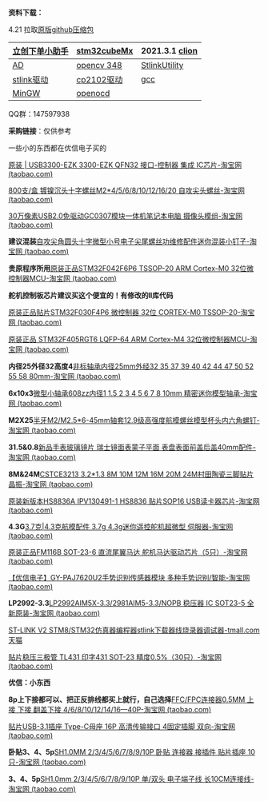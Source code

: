 **资料下载：**

4.21 拉取[原版github压缩包](https://link.jscdn.cn/sharepoint/aHR0cHM6Ly90eHA2NjYtbXkuc2hhcmVwb2ludC5jb20vOnU6L2cvcGVyc29uYWwvdHhwX3R4cDY2Nl9vbm1pY3Jvc29mdF9jb20vRVpXQ1hwZ2NJUGhHaENYWllpaldpU01CZnJSOW5SbjJZYU9mS0UzYk9QWG9Ddz9lPWFWejQxTQ.zip)						

| [立创下单小助手](https://link.jscdn.cn/sharepoint/aHR0cHM6Ly90eHA2NjYtbXkuc2hhcmVwb2ludC5jb20vOnU6L2cvcGVyc29uYWwvdHhwX3R4cDY2Nl9vbm1pY3Jvc29mdF9jb20vRVdqb1YwWTRCZHBIbmV0RzRuRXN5V1FCWTV5UERxSDN2d1QtM0FCWHFmVFNzdz9lPWpHYkt3UA.zip) | [stm32cubeMx](https://link.jscdn.cn/sharepoint/aHR0cHM6Ly90eHA2NjYtbXkuc2hhcmVwb2ludC5jb20vOnU6L2cvcGVyc29uYWwvdHhwX3R4cDY2Nl9vbm1pY3Jvc29mdF9jb20vRVNDVFFyTXZ4NFpQdDF4SUVjc1BaSklCNVV4dFZmM2hiVXIzWEdHZkJmTUhjQT9lPXFqenZ6Ng.zip) | 2021.3.1 [clion](https://link.jscdn.cn/sharepoint/aHR0cHM6Ly90eHA2NjYtbXkuc2hhcmVwb2ludC5jb20vOnU6L2cvcGVyc29uYWwvdHhwX3R4cDY2Nl9vbm1pY3Jvc29mdF9jb20vRWRySGJ5NHB4WXBLcHQ5UFR0ZnJXSE1CbUFfcnBxWGtCS0lCb3pmN3FFMVJHQT9lPU9jZ1V6MA.zip) |
| ------------------------------------------------------------ | ------------------------------------------------------------ | ------------------------------------------------------------ |
| [AD](https://link.jscdn.cn/sharepoint/aHR0cHM6Ly90eHA2NjYtbXkuc2hhcmVwb2ludC5jb20vOnU6L2cvcGVyc29uYWwvdHhwX3R4cDY2Nl9vbm1pY3Jvc29mdF9jb20vRVpLakJ0aVlsNUJQclZ1N09yZFk4X3NCMVhGeEstdUh5MmtJZGdtczFJRkRNZz9lPUNsQTF4SA.zip) | [opencv 348](https://link.jscdn.cn/sharepoint/aHR0cHM6Ly90eHA2NjYtbXkuc2hhcmVwb2ludC5jb20vOnU6L2cvcGVyc29uYWwvdHhwX3R4cDY2Nl9vbm1pY3Jvc29mdF9jb20vRVhhLTRxSkIxdzlLdlpvd0ZKajNZNklCbkJ1bjg4RGdLUHp0YWpPRkpqQnlzQT9lPTBlakFqbA..exe) | [StlinkUtility](https://link.jscdn.cn/sharepoint/aHR0cHM6Ly90eHA2NjYtbXkuc2hhcmVwb2ludC5jb20vOnU6L2cvcGVyc29uYWwvdHhwX3R4cDY2Nl9vbm1pY3Jvc29mdF9jb20vRVNVc2czZXdrckZNcDBva1dwNkZXcUlCamhmZjV4cHZsVzEtVEJQc1JoV29LQT9lPW1wZGJmUg.zip) |
| [stlink驱动](https://link.jscdn.cn/sharepoint/aHR0cHM6Ly90eHA2NjYtbXkuc2hhcmVwb2ludC5jb20vOnU6L2cvcGVyc29uYWwvdHhwX3R4cDY2Nl9vbm1pY3Jvc29mdF9jb20vRVJ6a0ZzUno0SDVJcEdBTTdCdjUxY1FCSXdGcGhiN1kxR0g0cWpKc19EWmhXdz9lPUl4dWdlVA.zip) | [cp2102驱动 ](https://link.jscdn.cn/sharepoint/aHR0cHM6Ly90eHA2NjYtbXkuc2hhcmVwb2ludC5jb20vOnU6L2cvcGVyc29uYWwvdHhwX3R4cDY2Nl9vbm1pY3Jvc29mdF9jb20vRWVkU2xyZzM5TlZNajFoNDF6Um9YandCdUpYc1I4WGlBNTZwSUZRUUVvM19mQT9lPXVDcDdUdg.zip) | [gcc](https://link.jscdn.cn/sharepoint/aHR0cHM6Ly90eHA2NjYtbXkuc2hhcmVwb2ludC5jb20vOnU6L2cvcGVyc29uYWwvdHhwX3R4cDY2Nl9vbm1pY3Jvc29mdF9jb20vRWR1V3pJWW9haVZDdEF1a3gwVERXY0FCaWhnV3YtREZ1M1JodkdreXRqckZMZz9lPTk4dllENw.zip) |
| [MinGW](https://link.jscdn.cn/sharepoint/aHR0cHM6Ly90eHA2NjYtbXkuc2hhcmVwb2ludC5jb20vOnU6L2cvcGVyc29uYWwvdHhwX3R4cDY2Nl9vbm1pY3Jvc29mdF9jb20vRVEzQ2d2bjhrZ1JQcFJtWGVRSGJEWElCNEJ1dnRxVHl6eElyMkoxT1VsdXRrdz9lPXRjbzVpdA.zip) | [openocd](https://link.jscdn.cn/sharepoint/aHR0cHM6Ly90eHA2NjYtbXkuc2hhcmVwb2ludC5jb20vOnU6L2cvcGVyc29uYWwvdHhwX3R4cDY2Nl9vbm1pY3Jvc29mdF9jb20vRVctazg0LUcwZ05NdDk3SGF0TFl3MXdCZ0VPY29QLWphLUhxTDd6THlHLUY1QT9lPTdJa0ROYg.zip) |                                                              |

QQ群：147597938



**采购链接**：仅供参考

一些小的东西都在优信电子买的

[原装 | USB3300-EZK 3300-EZK QFN32 接口-控制器 集成 IC芯片-淘宝网 (taobao.com)](https://item.taobao.com/item.htm?spm=a1z09.2.0.0.1f3c2e8df9Af9i&id=615706097828&_u=b20q7cgb7b9f)

[800支/盒 镀镍沉头十字螺丝M2*4/5/6/8/10/12/16/20 自攻尖头螺丝-淘宝网 (taobao.com)](https://item.taobao.com/item.htm?spm=a1z09.2.0.0.1f3c2e8df9Af9i&id=571154046536&_u=b20q7cgb74bb)

[30万像素USB2.0免驱动GC0307模块一体机笔记本电脑 摄像头模组-淘宝网 (taobao.com)](https://item.taobao.com/item.htm?spm=a1z09.2.0.0.1f3c2e8df9Af9i&id=567717780577&_u=b20q7cgb6b84)

**建议混装**[自攻尖角圆头十字微型小号电子尖尾螺丝功维修配件迷你混装小钉子-淘宝网 (taobao.com)](https://item.taobao.com/item.htm?spm=a1z09.2.0.0.1f3c2e8df9Af9i&id=564183140313&_u=b20q7cgbbd3b)

**贵原程序所用**[原装正品STM32F042F6P6 TSSOP-20 ARM Cortex-M0 32位微控制器MCU-淘宝网 (taobao.com)](https://item.taobao.com/item.htm?spm=a1z09.2.0.0.1f3c2e8df9Af9i&id=585946327112&_u=b20q7cgb12d4)

**舵机控制板芯片建议买这个便宜的！有修改的ll库代码**

[原装正品贴片STM32F030F4P6 微控制器 32位 CORTEX-M0 TSSOP-20-淘宝网 (taobao.com)](https://item.taobao.com/item.htm?spm=a1z0d.6639537.1997196601.14.6ce87484rl1x1l&id=522554611977)

[原装正品 STM32F405RGT6 LQFP-64 ARM Cortex-M4 32位微控制器MCU-淘宝网 (taobao.com)](https://item.taobao.com/item.htm?spm=2013.1.w4018-21223910180.7.37634c481b1TNL&scm=1007.11837.279802.0&id=522577756409&pvid=aa1f18aa-1d2d-4c48-aca4-2510d8bd8b76)

**内径25外径32高度4**[非标轴承内径25mm外经32 35 37 39 40 42 44 47 50 52 55 58 80mm-淘宝网 (taobao.com)](https://item.taobao.com/item.htm?spm=a1z09.2.0.0.1f3c2e8df9Af9i&id=550670695721&_u=b20q7cgbace2)

**6x10x3**[微型小轴承608zz内径1 1.5 2 3 4 5 6 7 8 10mm 精密迷你模型轴承-淘宝网 (taobao.com)](https://item.taobao.com/item.htm?spm=a1z09.2.0.0.1f3c2e8df9Af9i&id=626925470285&_u=b20q7cgbb95a)

**M2X25**[半牙M2/M2.5*6-45mm轴套12.9级高强度航模螺丝模型杯头内六角螺钉-淘宝网 (taobao.com)](https://item.taobao.com/item.htm?spm=a1z09.2.0.0.1f3c2e8df9Af9i&id=597058278501&_u=b20q7cgb396b)

**31.5&0.8**[新品手表玻璃镜片 瑞士镜面表蒙子平面 表盘表面前盖后盖40mm配件-淘宝网 (taobao.com)](https://item.taobao.com/item.htm?spm=a1z09.2.0.0.1f3c2e8df9Af9i&id=624702562166&_u=b20q7cgb2244)

**8M&24M**[CSTCE3213 3.2*1.3 8M 10M 12M 16M 20M 24M村田陶瓷三脚贴片晶振-淘宝网 (taobao.com)](https://item.taobao.com/item.htm?spm=a1z09.2.0.0.1f3c2e8df9Af9i&id=569633363622&_u=b20q7cgb7b7b)

[原装新版本HS8836A IPV130491-1 HS8836 贴片SOP16 USB读卡器芯片-淘宝网 (taobao.com)](https://item.taobao.com/item.htm?spm=a1z09.2.0.0.1f3c2e8df9Af9i&id=595763295882&_u=b20q7cgb5174)

**4.3G**[3.7克|4.3克航模配件 3.7g 4.3g迷你遥控舵机超微型 伺服器-淘宝网 (taobao.com)](https://item.taobao.com/item.htm?spm=a1z09.2.0.0.1f3c2e8df9Af9i&id=601889539677&_u=b20q7cgb34d4)

[原装正品FM116B SOT-23-6 直流尾翼马达 舵机马达驱动芯片（5只）-淘宝网 (taobao.com)](https://item.taobao.com/item.htm?spm=a1z09.2.0.0.1f3c2e8df9Af9i&id=618979113359&_u=b20q7cgb4a9d)

[【优信电子】GY-PAJ7620U2手势识别传感器模块 多种手势识别/智能-淘宝网 (taobao.com)](https://item.taobao.com/item.htm?spm=a1z09.2.0.0.1f3c2e8df9Af9i&id=571178228286&_u=b20q7cgb3b28)

**LP2992-3.3**[LP2992AIM5X-3.3/2981AIM5-3.3/NOPB 稳压器 IC SOT23-5 全新原装-淘宝网 (taobao.com)](https://item.taobao.com/item.htm?spm=a1z09.2.0.0.67002e8dJ6XlJx&id=600231832095&_u=b20q7cgbdd1c)

[ST-LINK V2 STM8/STM32仿真器编程器stlink下载器线烧录器调试器-tmall.com天猫](https://detail.tmall.com/item.htm?id=624049627826&spm=a1z09.2.0.0.67002e8dJ6XlJx&_u=b20q7cgb4481&skuId=4413160637506)

[贴片稳压三极管 TL431 印字431 SOT-23 精度0.5%（30只）-淘宝网 (taobao.com)](https://item.taobao.com/item.htm?spm=a1z09.2.0.0.67002e8dJ6XlJx&id=554339815306&_u=b20q7cgbc675)



**优信：小东西**

**8p上下接都可以、把正反排线都买上就行，自己选择**[FFC/FPC连接器0.5MM 上接 下接 翻盖下接 4/6/8/10/12/14/16—40P-淘宝网 (taobao.com)](https://item.taobao.com/item.htm?spm=a1z09.2.0.0.62442e8dmareSl&id=552629356951&_u=g20q7cgb4b1f)

[贴片USB-3.1插座 Type-C母座 16P 高清传输接口 4固定插脚 双向-淘宝网 (taobao.com)](https://item.taobao.com/item.htm?spm=a1z09.2.0.0.62442e8demH03x&id=573090887123&_u=g20q7cgb5a83)

**卧贴3、4、5p**[SH1.0MM 2/3/4/5/6/7/8/9/10P 卧贴 连接器 接插件 贴片插座 10只-淘宝网 (taobao.com)](https://item.taobao.com/item.htm?spm=a1z09.2.0.0.62442e8demH03x&id=565715285795&_u=g20q7cgbab7d)

**3、4、5p**[SH1.0mm 2/3/4/5/6/7/8/9/10P 单/双头 电子端子线 长10CM连接线-淘宝网 (taobao.com)](https://item.taobao.com/item.htm?spm=a1z09.2.0.0.62442e8demH03x&id=565360096163&_u=g20q7cgb107d)


